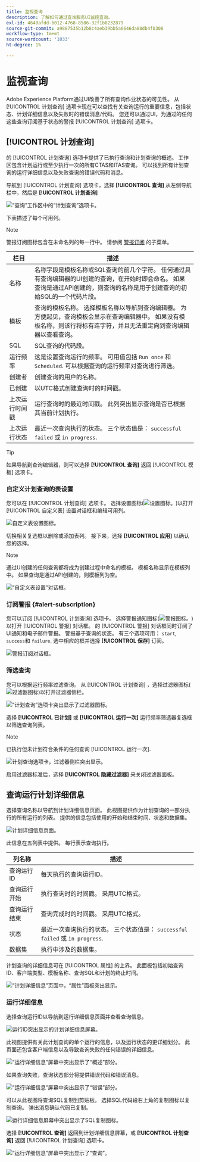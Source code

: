 ```yaml
---
title: 监视查询
description: 了解如何通过查询服务UI监控查询。
exl-id: 4640afdd-b012-4768-8586-32f1b8232879
source-git-commit: a9887535b12b8c4aeb39bb5a6646da88db4f0308
workflow-type: tm+mt
source-wordcount: '1033'
ht-degree: 1%

---
```


# 监视查询

Adobe Experience Platform通过UI改善了所有查询作业状态的可见性。 从 [!UICONTROL 计划查询] 选项卡现在可以查找有关查询运行的重要信息，包括状态、计划详细信息以及失败时的错误消息/代码。 您还可以通过UI，为通过的任何这些查询订阅基于状态的警报 [!UICONTROL 计划查询] 选项卡。

## [!UICONTROL 计划查询]

的 [!UICONTROL 计划查询] 选项卡提供了已执行查询和计划查询的概述。 工作区包含计划运行或至少执行一次的所有CTAS和ITAS查询。 可以找到所有计划查询的运行详细信息以及失败查询的错误代码和消息。

导航到 [!UICONTROL 计划查询] 选项卡，选择 **[!UICONTROL 查询]** 从左侧导航栏中，然后是 **[!UICONTROL 计划查询]**

![“查询”工作区中的“计划查询”选项卡。](./images/monitor-queries/scheduled-queries.png)

下表描述了每个可用列。

>[!NOTE]
>
>警报订阅图标包含在未命名列的每一行中。 请参阅 [警报订阅](#alert-subscription) 的子菜单。

| 栏目 | 描述 |
|---|---|
| 名称 | 名称字段是模板名称或SQL查询的前几个字符。 任何通过具有查询编辑器的UI创建的查询，在开始时即会命名。 如果查询是通过API创建的，则查询的名称是用于创建查询的初始SQL的一个代码片段。 |
| 模板 | 查询的模板名称。 选择模板名称以导航到查询编辑器。 为方便起见，查询模板会显示在查询编辑器中。 如果没有模板名称，则该行将标有连字符，并且无法重定向到查询编辑器以查看查询。 |
| SQL | SQL查询的代码段。 |
| 运行频率 | 这是设置查询运行的频率。 可用值包括 `Run once` 和 `Scheduled`. 可以根据查询的运行频率对查询进行筛选。 |
| 创建者 | 创建查询的用户的名称。 |
| 已创建 | 以UTC格式创建查询时的时间戳。 |
| 上次运行时间戳 | 运行查询时的最近时间戳。 此列突出显示查询是否已根据其当前计划执行。 |
| 上次运行状态 | 最近一次查询执行的状态。 三个状态值是： `successful` `failed` 或 `in progress`. |

>[!TIP]
>
>如果导航到查询编辑器，则可以选择 **[!UICONTROL 查询]** 返回 [!UICONTROL 模板] 选项卡。

### 自定义计划查询的表设置

您可以在 [!UICONTROL 计划查询] 选项卡。 选择设置图标(![设置图标。](./images/monitor-queries/settings-icon.png))以打开 [!UICONTROL 自定义表] 设置对话框和编辑可用列。

![自定义表设置图标。](./images/monitor-queries/customze-table-settings-icon.png)

切换相关复选框以删除或添加表列。 接下来，选择 **[!UICONTROL 应用]** 以确认您的选择。

>[!NOTE]
>
>通过UI创建的任何查询都将成为创建过程中命名的模板。 模板名称显示在模板列中。 如果查询是通过API创建的，则模板列为空。

![“自定义表设置”对话框。](./images/monitor-queries/customize-table-dialog.png)

### 订阅警报 {#alert-subscription}

您可以订阅 [!UICONTROL 计划查询] 选项卡。 选择警报通知图标(![警报图标。](./images/monitor-queries/alerts-icon.png))以打开 [!UICONTROL 警报] 对话框。 的 [!UICONTROL 警报] 对话框同时订阅了UI通知和电子邮件警报。 警报基于查询的状态。 有三个选项可用： `start`, `success`和 `failure`. 选中相应的框并选择 **[!UICONTROL 保存]** 订阅。

<!-- This dialog will be updated before release. THe image below will need to be updated inline with these changes. -->

![警报订阅对话框。](./images/monitor-queries/alert-subscription-dialog.png)

<!-- Link to alert subscriptions doc when available -->

### 筛选查询

您可以根据运行频率过滤查询。 从 [!UICONTROL 计划查询] ，选择过滤器图标(![过滤器图标](./images/monitor-queries/filter-icon.png))以打开过滤器侧栏。

![“计划查询”选项卡突出显示了过滤器图标。](./images/monitor-queries/filter-queries.png)

选择 **[!UICONTROL 已计划]** 或 **[!UICONTROL 运行一次]** 运行频率筛选器复选框以筛选查询列表。

>[!NOTE]
>
>已执行但未计划符合条件的任何查询 [!UICONTROL 运行一次].

![计划查询选项卡，过滤器侧栏突出显示。](./images/monitor-queries/filter-sidebar.png)

启用过滤器标准后，选择 **[!UICONTROL 隐藏过滤器]** 来关闭过滤器面板。

## 查询运行计划详细信息

选择查询名称以导航到计划详细信息页面。 此视图提供作为计划查询的一部分执行的所有运行的列表。 提供的信息包括使用的开始和结束时间、状态和数据集。

![计划详细信息页面。](./images/monitor-queries/schedule-details.png)

此信息在五列表中提供。 每行表示查询执行。

| 列名称 | 描述 |
|---|---|
| 查询运行ID | 每天执行的查询运行ID。 |
| 查询运行开始 | 执行查询时的时间戳。 采用UTC格式。 |
| 查询运行结束 | 查询完成时的时间戳。 采用UTC格式。 |
| 状态 | 最近一次查询执行的状态。 三个状态值是： `successful` `failed` 或 `in progress`. |
| 数据集 | 执行中涉及的数据集。 |

计划查询的详细信息可在 [!UICONTROL 属性] 的上界。 此面板包括初始查询ID、客户端类型、模板名称、查询SQL和计划的终止时间。

![“计划详细信息”页面中，“属性”面板突出显示。](./images/monitor-queries/properties-panel.png)

### 运行详细信息

选择查询运行ID以导航到运行详细信息页面并查看查询信息。

![运行ID突出显示的计划详细信息屏幕。](./images/monitor-queries/navigate-to-run-details.png)

此视图提供有关此计划查询的单个运行的信息，以及运行状态的更详细划分。 此页面还包含客户端信息以及导致查询失败的任何错误的详细信息。

![“运行详细信息”屏幕中突出显示了“概述”部分。](./images/monitor-queries/query-run-details.png)

如果查询失败，查询状态部分将提供错误代码和错误消息。

![“运行详细信息”屏幕中突出显示了“错误”部分。](./images/monitor-queries/failed-query.png)

可以从此视图将查询SQL复制到剪贴板。 选择SQL代码段右上角的复制图标以复制查询。 弹出消息确认代码已复制。

![运行详细信息屏幕中突出显示了SQL复制图标。](./images/monitor-queries/copy-sql.png)

选择 **[!UICONTROL 查询]** 返回到计划详细信息屏幕，或 **[!UICONTROL 计划查询]** 返回 [!UICONTROL 计划查询] 选项卡。

![“运行详细信息”屏幕中突出显示了“查询”。](./images/monitor-queries/return-navigation.png)
